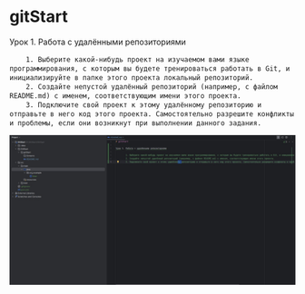 # gitStart

Урок 1. Работа с удалёнными репозиториями

        1. Выберите какой-нибудь проект на изучаемом вами языке программирования, с которым вы будете тренироваться работать в Git, и инициализируйте в папке этого проекта локальный репозиторий.
        2. Создайте непустой удалённый репозиторий (например, с файлом README.md) с именем, соответствующим имени этого проекта.
        3. Подключите свой проект к этому удалённому репозиторию и отправьте в него код этого проекта. Самостоятельно разрешите конфликты и проблемы, если они возникнут при выполнении данного задания.

![Screen](Screens/Screenshot_3.jpg)

